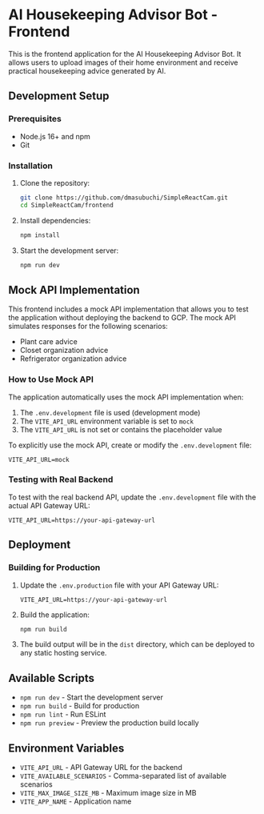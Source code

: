 # AI Housekeeping Advisor Bot - Frontend

This is the frontend application for the AI Housekeeping Advisor Bot. It allows users to upload images of their home environment and receive practical housekeeping advice generated by AI.

## Development Setup

### Prerequisites

- Node.js 16+ and npm
- Git

### Installation

1. Clone the repository:
   ```bash
   git clone https://github.com/dmasubuchi/SimpleReactCam.git
   cd SimpleReactCam/frontend
   ```

2. Install dependencies:
   ```bash
   npm install
   ```

3. Start the development server:
   ```bash
   npm run dev
   ```

## Mock API Implementation

This frontend includes a mock API implementation that allows you to test the application without deploying the backend to GCP. The mock API simulates responses for the following scenarios:

- Plant care advice
- Closet organization advice
- Refrigerator organization advice

### How to Use Mock API

The application automatically uses the mock API implementation when:

1. The `.env.development` file is used (development mode)
2. The `VITE_API_URL` environment variable is set to `mock`
3. The `VITE_API_URL` is not set or contains the placeholder value

To explicitly use the mock API, create or modify the `.env.development` file:

```
VITE_API_URL=mock
```

### Testing with Real Backend

To test with the real backend API, update the `.env.development` file with the actual API Gateway URL:

```
VITE_API_URL=https://your-api-gateway-url
```

## Deployment

### Building for Production

1. Update the `.env.production` file with your API Gateway URL:
   ```
   VITE_API_URL=https://your-api-gateway-url
   ```

2. Build the application:
   ```bash
   npm run build
   ```

3. The build output will be in the `dist` directory, which can be deployed to any static hosting service.

## Available Scripts

- `npm run dev` - Start the development server
- `npm run build` - Build for production
- `npm run lint` - Run ESLint
- `npm run preview` - Preview the production build locally

## Environment Variables

- `VITE_API_URL` - API Gateway URL for the backend
- `VITE_AVAILABLE_SCENARIOS` - Comma-separated list of available scenarios
- `VITE_MAX_IMAGE_SIZE_MB` - Maximum image size in MB
- `VITE_APP_NAME` - Application name
